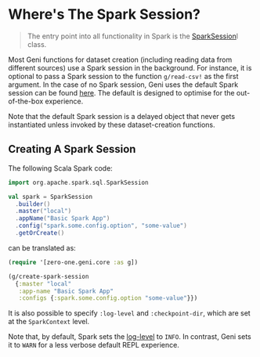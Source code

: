 # Where's The Spark Session?

> The entry point into all functionality in Spark is the [SparkSession](https://spark.apache.org/docs/latest/api/scala/org/apache/spark/sql/SparkSession.htm)l class.

Most Geni functions for dataset creation (including reading data from different sources) use a Spark session in the background. For instance, it is optional to pass a Spark session to the function `g/read-csv!` as the first argument. In the case of no Spark session, Geni uses the default Spark session can be found [here](../src/zero_one/geni/defaults.clj). The default is designed to optimise for the out-of-the-box experience.

Note that the default Spark session is a delayed object that never gets instantiated unless invoked by these dataset-creation functions.

## Creating A Spark Session

The following Scala Spark code:

```scala
import org.apache.spark.sql.SparkSession

val spark = SparkSession
  .builder()
  .master("local")
  .appName("Basic Spark App")
  .config("spark.some.config.option", "some-value")
  .getOrCreate()
```

can be translated as:

```clojure
(require '[zero-one.geni.core :as g])

(g/create-spark-session
  {:master "local"
   :app-name "Basic Spark App"
   :configs {:spark.some.config.option "some-value"}})
```

It is also possible to specify `:log-level` and `:checkpoint-dir`, which are set at the `SparkContext` level.

Note that, by default, Spark sets the [log-level](https://logging.apache.org/log4j/1.2/apidocs/org/apache/log4j/Level.html) to `INFO`. In contrast, Geni sets it to `WARN` for a less verbose default REPL experience.
